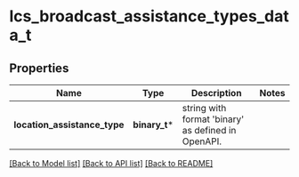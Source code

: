 # lcs_broadcast_assistance_types_data_t

## Properties
Name | Type | Description | Notes
------------ | ------------- | ------------- | -------------
**location_assistance_type** | **binary_t*** | string with format &#39;binary&#39; as defined in OpenAPI. | 

[[Back to Model list]](../README.md#documentation-for-models) [[Back to API list]](../README.md#documentation-for-api-endpoints) [[Back to README]](../README.md)


